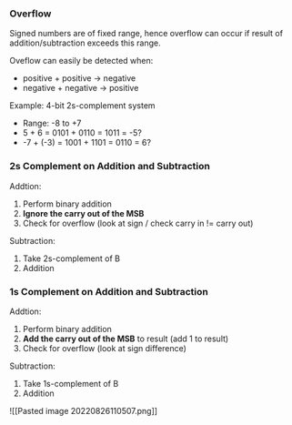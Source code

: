 
### Overflow

Signed numbers are of fixed range, hence overflow can occur if result of addition/subtraction exceeds this range.

Oveflow can easily be detected when:
- positive + positive → negative
- negative + negative → positive

Example: 4-bit 2s-complement system
- Range: -8 to +7
- 5 + 6 = 0101 + 0110 = 1011 = -5?
- -7 + (-3) = 1001 + 1101 = 0110 = 6?

### 2s Complement on Addition and Subtraction

Addtion:
1. Perform binary addition
2. **Ignore the carry out of the MSB**
3. Check for overflow (look at sign / check carry in != carry out)

Subtraction: 
1. Take 2s-complement of B
2. Addition

### 1s Complement on Addition and Subtraction

Addtion:
1. Perform binary addition
2. **Add the carry out of the MSB** to result (add 1 to result)
3. Check for overflow (look at sign difference)

Subtraction: 
1. Take 1s-complement of B
2. Addition

![[Pasted image 20220826110507.png]]